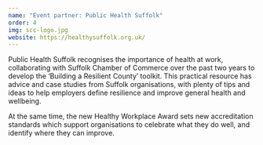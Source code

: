 ```yaml
---
name: "Event partner: Public Health Suffolk"
order: 4
img: scc-logo.jpg
website: https://healthysuffolk.org.uk/
---
```


Public Health Suffolk recognises the importance of health at work, collaborating with Suffolk Chamber of Commerce over the past two years to develop the ‘Building a Resilient County’ toolkit. This practical resource has advice and case studies from Suffolk organisations, with plenty of tips and ideas to help employers define resilience and improve general health and wellbeing.

At the same time, the new Healthy Workplace Award sets new accreditation standards which support organisations to celebrate what they do well, and identify where they can improve.
